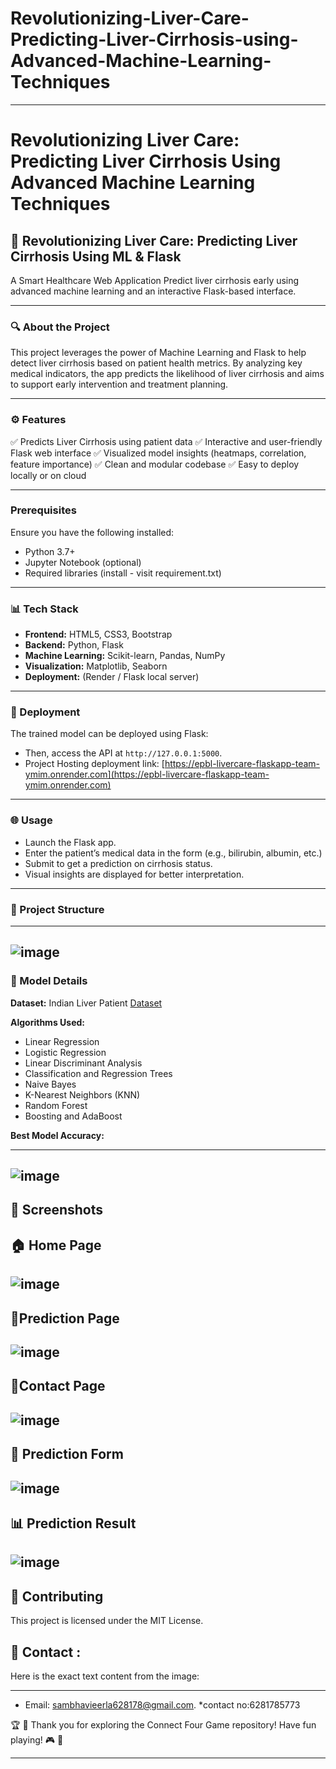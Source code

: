 # Revolutionizing-Liver-Care-Predicting-Liver-Cirrhosis-using-Advanced-Machine-Learning-Techniques
---
# Revolutionizing Liver Care: Predicting Liver Cirrhosis Using Advanced Machine Learning Techniques

## 🧠 Revolutionizing Liver Care: Predicting Liver Cirrhosis Using ML & Flask

A Smart Healthcare Web Application Predict liver cirrhosis early using advanced machine learning and an interactive Flask-based interface.

---

### 🔍 About the Project

This project leverages the power of Machine Learning and Flask to help detect liver cirrhosis based on patient health metrics. By analyzing key medical indicators, the app predicts the likelihood of liver cirrhosis and aims to support early intervention and treatment planning.

---

### ⚙️ Features

✅ Predicts Liver Cirrhosis using patient data
✅ Interactive and user-friendly Flask web interface
✅ Visualized model insights (heatmaps, correlation, feature importance)
✅ Clean and modular codebase
✅ Easy to deploy locally or on cloud

---

### Prerequisites

Ensure you have the following installed:

* Python 3.7+
* Jupyter Notebook (optional)
* Required libraries (install - visit requirement.txt)

---

### 📊 Tech Stack

* **Frontend:** HTML5, CSS3, Bootstrap
* **Backend:** Python, Flask
* **Machine Learning:** Scikit-learn, Pandas, NumPy
* **Visualization:** Matplotlib, Seaborn
* **Deployment:** (Render / Flask local server)

---

### 🚀 Deployment

The trained model can be deployed using Flask:

* Then, access the API at `http://127.0.0.1:5000`.
* Project Hosting deployment link: [https://epbl-livercare-flaskapp-team-ymim.onrender.com](https://epbl-livercare-flaskapp-team-ymim.onrender.com)

---

### 🌐 Usage

* Launch the Flask app.
* Enter the patient’s medical data in the form (e.g., bilirubin, albumin, etc.)
* Submit to get a prediction on cirrhosis status.
* Visual insights are displayed for better interpretation.

---

### 📁 Project Structure

---
![image](https://github.com/user-attachments/assets/eebcc2fc-2cc7-42d5-8ce3-37bcd7b96c46)
---

### 🧠 Model Details

**Dataset:** Indian Liver Patient [Dataset](https://www.kaggle.com/datasets/)

**Algorithms Used:**

* Linear Regression
* Logistic Regression
* Linear Discriminant Analysis
* Classification and Regression Trees
* Naive Bayes
* K-Nearest Neighbors (KNN)
* Random Forest
* Boosting and AdaBoost

**Best Model Accuracy:**

---

![image](https://github.com/user-attachments/assets/7e8595fe-f3d6-4a67-b1cf-57cdb6f11231)
---
📸 Screenshots
---
🏠 Home Page
---
![image](https://github.com/user-attachments/assets/16c93b07-6316-4fe7-b098-60d76927b14c)
---
🧩Prediction Page
---
![image](https://github.com/user-attachments/assets/a47360f3-3071-4d4e-b3c0-c42026a87651)
---
📮Contact Page
---
![image](https://github.com/user-attachments/assets/62c694c2-18e1-4f83-bb29-73ed196aad5f)
---
🧪 Prediction Form
---
![image](https://github.com/user-attachments/assets/ca6205cd-0903-41ca-a631-0fd33eb0a507)
---
📊 Prediction Result
---
![image](https://github.com/user-attachments/assets/9c91cd19-00cf-4f0a-b52e-b14e07f94492)
---
🤝 Contributing
---
This project is licensed under the MIT License.

📧 Contact :
---
Here is the exact text content from the image:

---
* Email: [sambhavieerla628178@gmail.com](mailto:sambhavieerla6281785773@gmail.com).
*contact no:6281785773

🏆 🌟 Thank you for exploring the Connect Four Game repository! Have fun playing! 🎮 🎉

---







